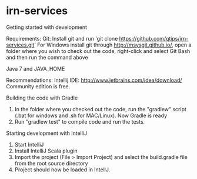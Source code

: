irn-services
============

Getting started with development

Requirements:
Git:
Install git and run 'git clone https://github.com/qtips/irn-services.git'
For Windows install git through http://msysgit.github.io/, open a folder where you wish to check out the code, right-click and select Git Bash and then run the command above

Java 7 and JAVA_HOME

Recommendations:
Intellij IDE: http://www.jetbrains.com/idea/download/
Community edition is free.

Building the code with Gradle
1) In the folder where you checked out the code, run the "gradlew" script (.bat for windows and .sh for MAC/Linux). Now Gradle is ready
2) Run "gradlew test" to compile code and run the tests. 

Starting development with IntelliJ
1) Start IntelliJ
2) Install IntelliJ Scala plugin
3) Import the project (File > Import Project) and select the build.gradle file from the root source directory
4) Project should now be loaded in IntellJ. 
